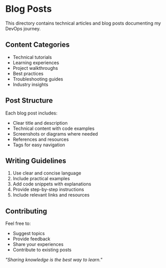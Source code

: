 # Blog Posts

This directory contains technical articles and blog posts documenting my DevOps journey.

## Content Categories

- Technical tutorials
- Learning experiences
- Project walkthroughs
- Best practices
- Troubleshooting guides
- Industry insights

## Post Structure

Each blog post includes:
- Clear title and description
- Technical content with code examples
- Screenshots or diagrams where needed
- References and resources
- Tags for easy navigation

## Writing Guidelines

1. Use clear and concise language
2. Include practical examples
3. Add code snippets with explanations
4. Provide step-by-step instructions
5. Include relevant links and resources

## Contributing

Feel free to:
- Suggest topics
- Provide feedback
- Share your experiences
- Contribute to existing posts

*"Sharing knowledge is the best way to learn."* 